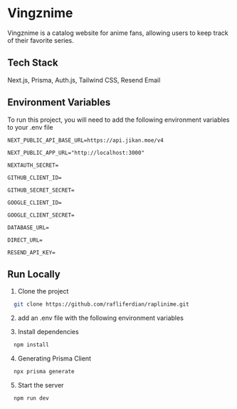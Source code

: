 # Vingznime

Vingznime is a catalog website for anime fans, allowing users to keep track of their favorite series.

## Tech Stack

Next.js, Prisma, Auth.js, Tailwind CSS, Resend Email

## Environment Variables

To run this project, you will need to add the following environment variables to your .env file

`NEXT_PUBLIC_API_BASE_URL=https://api.jikan.moe/v4`

`NEXT_PUBLIC_APP_URL="http://localhost:3000"`

`NEXTAUTH_SECRET=`

`GITHUB_CLIENT_ID=`

`GITHUB_SECRET_SECRET=`

`GOOGLE_CLIENT_ID=`

`GOOGLE_CLIENT_SECRET=`

`DATABASE_URL=`

`DIRECT_URL=`

`RESEND_API_KEY=`

## Run Locally

1. Clone the project

```bash
  git clone https://github.com/rafliferdian/raplinime.git
```

2. add an .env file with the following environment variables

3. Install dependencies

```bash
  npm install
```

4. Generating Prisma Client

```bash
  npx prisma generate
```

5. Start the server

```bash
  npm run dev
```
